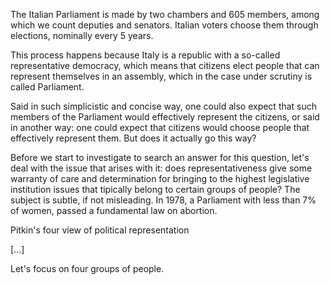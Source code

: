 The Italian Parliament is made by two chambers and 605 members, among which we count deputies and senators. Italian voters choose them through elections, nominally every 5 years.

This process happens because Italy is a republic with a so-called representative democracy, which means that citizens elect people that can represent themselves in an assembly, which in the case under scrutiny is called Parliament. 

Said in such simplicistic and concise way, one could also expect that such members of the Parliament would effectively represent the citizens, or said in another way: one could expect that citizens would choose people that effectively represent them. But does it actually go this way? 

Before we start to investigate to search an answer for this question, let's deal with the issue that arises with it: does representativeness give some warranty of care and determination for bringing to the highest legislative institution issues that tipically belong to certain groups of people? The subject is subtle, if not misleading. In 1978, a Parliament with less than 7% of women, passed a fundamental law on abortion. 

Pitkin's four view of political representation

[...]

Let's focus on four groups of people.

